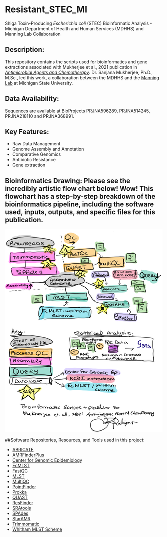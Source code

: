 # Resistant_STEC_MI
Shiga Toxin-Producing *Escherichia coli* (STEC) Bioinformatic Analysis - Michigan Department of Health and Human Services (MDHHS) and Manning Lab Collaboration
<a id="Description:"></a>
<a id="Data Availability:"></a>
<a id="Key Features:"></a>
<a id="Bioinformatics Drawing"></a>
<a id="Software, Repisotires, Resources, and Tools used in this project:"></a>
<a id="Funding Sources"></a>

## Description: 
This repository contains the scripts used for bioinformatics and gene extractions associated with Mukherjee et al., 2021 publication in [*Antimicrobial Agents and Chemotherapy*](https://journals.asm.org/doi/10.1128/aac.01189-21). 
Dr. Sanjana Mukherjee, Ph.D., M.Sc., led this work, a collaboration between the MDHHS and the [Manning Lab](https://manninglab.natsci.msu.edu/) at Michigan State University. 

## Data Availability: 
Sequences are available at BioProjects PRJNA596289, PRJNA514245, PRJNA218110 and PRJNA368991. 

## Key Features:
- Raw Data Management
- Genome Assembly and Annotation
- Comparative Genomics
- Antibiotic Resistance
- Gene extraction

## Bioinformatics Drawing: Please see the incredibly artistic flow chart below! Wow! This flowchart has a step-by-step breakdown of the bioinformatics pipeline, including the software used, inputs, outputs, and specific files for this publication. 

![An incredibly artistic cartoon drawing of the bioinformatic methods of which the description can be found in Mukherjee et al., 20221](bioinformatics_drawing_STEC_MI.png)

##Software Repositories, Resources, and Tools used in this project:
- [ABRICATE](https://github.com/tseemann/abricate)
- [AMRFinderPlus](https://github.com/ncbi/amr)
- [Center for Genomic Epidemiology](https://www.genomicepidemiology.org/)
- [EcMLST](http://shigatox.net/new/)
- [FastQC](https://github.com/s-andrews/FastQC)
- [MLST](https://github.com/tseemann/mlst)
- [MultiQC](https://github.com/ewels/MultiQC)
- [PointFinder](https://academic.oup.com/jac/article/72/10/2764/3979530)
- [Prokka](https://github.com/tseemann/prokka)
- [QUAST](https://github.com/ablab/quast)
- [ResFinder](https://cge.food.dtu.dk/services/ResFinder/)
- [SRAtools](https://github.com/ncbi/sra-tools)
- [SPAdes](https://github.com/ablab/spades)
- [StarAMR](https://github.com/phac-nml/staramr)
- [Trimmomatic](http://www.usadellab.org/cms/index.php?page=trimmomatic)
- [Whitham MLST Scheme](https://ieeexplore.ieee.org/abstract/document/1332482?casa_token=RMtJfO_s2FEAAAAA:iETIMQvH0G0SduUtO8o0XEOps0fHNIeO8vQ2prjJwTqUY-z1t1trA_0FvdXdzt9q_0gak6A)



